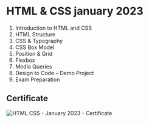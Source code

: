 # HTML & CSS january 2023

1.  Introduction to HTML and CSS
2.  HTML Structure
3.  CSS & Typography
4.  CSS Box Model
5.  Position & Grid
6.  Flexbox
8.  Media Queries
9.  Design to Code – Demo Project
10. Exam Preparation

## Certificate

![HTML   CSS - January 2023 - Certificate](https://user-images.githubusercontent.com/89041019/233165323-18862b10-44a5-4971-b6ba-5a6256bcb349.jpeg)
